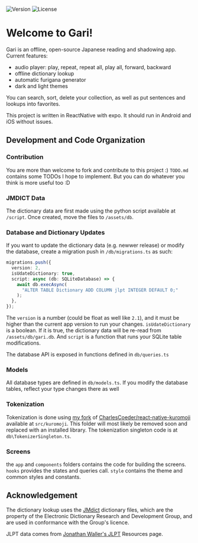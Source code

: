 ![Version](https://img.shields.io/github/v/tag/btwnbrackets/gari)
![License](https://img.shields.io/github/license/btwnbrackets/gari)

# Welcome to Gari!

Gari is an offline, open-source Japanese reading and shadowing app. Current features:

* audio player: play, repeat, repeat all, play all, forward, backward
* offline dictionary lookup
* automatic furigana generator
* dark and light themes

You can search, sort, delete your collection, as well as put sentences and lookups into favorites.

This project is written in ReactNative with expo. It should run in Android and iOS without issues.


## Development and Code Organization

### Contribution

You are more than welcome to fork and contribute to this project :) `TODO.md` contains some TODOs I hope to implement. But you can do whatever you think is more useful too :D

### JMDICT Data

The dictionary data are first made using the python script available at `/script`. Once created, move the files to `/assets/db`.


### Database and Dictionary Updates 

If you want to update the dictionary data (e.g. newwer release) or modify the database, create a migration push in `/db/migrations.ts` as such:

```ts
migrations.push({
  version: 2, 
  isUdateDictionary: true,
  script: async (db: SQLiteDatabase) => {
    await db.execAsync(
      "ALTER TABLE Dictionary ADD COLUMN jlpt INTEGER DEFAULT 0;"
    );
  },
});
```

The `version` is a number (could be float as well like `2.1`), and it must be higher than the current app version to run your changes. `isUdateDictionary` is a boolean. If it is true, the dictionary data will be re-read from `/assets/db/gari.db`. And `script` is a function that runs your SQLite table modifications.


The database API is exposed in functions defined in `db/queries.ts`


### Models

All database types are defined in `db/models.ts`. If you modify the database tables, reflect your type changes there as well


### Tokenization

Tokenization is done using [my fork](https://github.com/btwnbrackets/react-native-kuromoji) of [CharlesCoeder/react-native-kuromoji](https://github.com/CharlesCoeder/react-native-kuromoji) available at `src/kuromoji`. This folder will most likely be removed soon and replaced with an installed library. The tokenization singleton code is at `db\TokenizerSingleton.ts`.


### Screens

the `app` and `components` folders contains the code for building the screens. `hooks` provides the states and queries call. `style` contains the theme and common styles and constants.


## Acknowledgement

The dictionary lookup uses the [JMdict](http://www.edrdg.org/wiki/index.php/JMdict-EDICT_Dictionary_Project) dictionary files, which are the property of the Electronic Dictionary Research and Development Group, and are used in conformance with the Group's licence. 

JLPT data comes from [Jonathan Waller's JLPT](https://www.tanos.co.uk/jlpt/) Resources page.